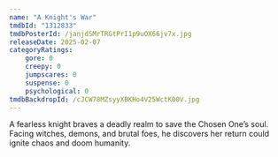 ```yaml
---
name: "A Knight's War"
tmdbId: "1312833"
tmdbPosterId: /janjdSMrTRGtPrI1p9uOX66jv7x.jpg
releaseDate: 2025-02-07
categoryRatings:
    gore: 0
    creepy: 0
    jumpscares: 0
    suspense: 0
    psychological: 0
tmdbBackdropId: /cJCW78MZsyyXBKHo4V25WctK00V.jpg
---
```

A fearless knight braves a deadly realm to save the Chosen One’s soul. Facing witches, demons, and brutal foes, he discovers her return could ignite chaos and doom humanity.
